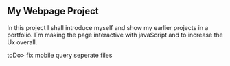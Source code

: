 ## My Webpage Project

In this project I shall introduce myself and show my earlier projects in a portfolio. I´m making the page interactive with javaScript and to increase the Ux overall. 



toDo>
fix mobile query
seperate files



